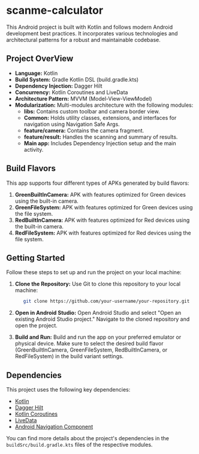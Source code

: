 # scanme-calculator

This Android project is built with Kotlin and follows modern Android development best practices. It incorporates various technologies and architectural patterns for a robust and maintainable codebase.

## Project OverView

- **Language:** Kotlin
- **Build System:** Gradle Kotlin DSL (build.gradle.kts)
- **Dependency Injection:** Dagger Hilt
- **Concurrency:** Kotlin Coroutines and LiveData
- **Architecture Pattern:** MVVM (Model-View-ViewModel)
- **Modularization:** Multi-modules architecture with the following modules:
    - **libs:** Contains custom toolbar and camera border view.
    - **Common:** Holds utility classes, extensions, and interfaces for navigation using Navigation Safe Args.
    - **feature/camera:** Contains the camera fragment.
    - **feature/result:** Handles the scanning and summary of results.
    - **Main app:** Includes Dependency Injection setup and the main activity.

## Build Flavors

This app supports four different types of APKs generated by build flavors:

1. **GreenBuiltInCamera:** APK with features optimized for Green devices using the built-in camera.
2. **GreenFileSystem:** APK with features optimized for Green devices using the file system.
3. **RedBuiltInCamera:** APK with features optimized for Red devices using the built-in camera.
4. **RedFileSystem:** APK with features optimized for Red devices using the file system.

## Getting Started

Follow these steps to set up and run the project on your local machine:

1. **Clone the Repository:** Use Git to clone this repository to your local machine:

   ```bash
      git clone https://github.com/your-username/your-repository.git
   ```

2. **Open in Android Studio:** Open Android Studio and select "Open an existing Android Studio project." Navigate to the cloned repository and open the project.

3. **Build and Run:** Build and run the app on your preferred emulator or physical device. Make sure to select the desired build flavor (GreenBuiltInCamera, GreenFileSystem, RedBuiltInCamera, or RedFileSystem) in the build variant settings.

## Dependencies

This project uses the following key dependencies:

- [Kotlin](https://kotlinlang.org/)
- [Dagger Hilt](https://dagger.dev/hilt/)
- [Kotlin Coroutines](https://kotlinlang.org/docs/coroutines-overview.html)
- [LiveData](https://developer.android.com/topic/libraries/architecture/livedata)
- [Android Navigation Component](https://developer.android.com/guide/navigation)

You can find more details about the project's dependencies in the `buildSrc/build.gradle.kts` files of the respective modules.



